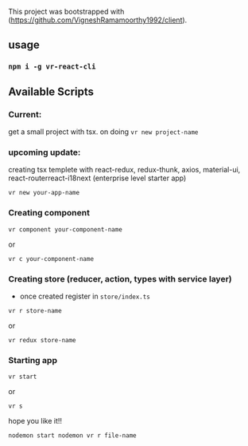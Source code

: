 This project was bootstrapped with (https://github.com/VigneshRamamoorthy1992/client).

## usage


### `npm i -g vr-react-cli`

## Available Scripts
### Current:
get a small project with tsx. on doing `vr new project-name` 
### upcoming update: 
creating tsx templete with react-redux, redux-thunk, axios, material-ui, react-routerreact-i18next
(enterprise level starter app)

`vr new your-app-name`

### Creating component

`vr component your-component-name` 

or 

`vr c your-component-name`

### Creating store (reducer, action, types with service layer)
- once created register in `store/index.ts`

`vr r store-name`

or

`vr redux store-name`

### Starting app

`vr start` 

or 

`vr s`

hope you like it!!


`nodemon start
nodemon vr r file-name`